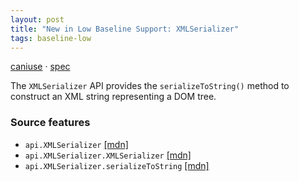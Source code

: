 ```yaml
---
layout: post
title: "New in Low Baseline Support: XMLSerializer"
tags: baseline-low
---
```


[caniuse](https://caniuse.com/?search=xml-serializer) · [spec](https://w3c.github.io/DOM-Parsing/#the-xmlserializer-interface)

The `XMLSerializer` API provides the `serializeToString()` method to construct an XML string representing a DOM tree.

### Source features

- ``api.XMLSerializer`` [[mdn]](https://developer.mozilla.org/en-US/search?q=api.XMLSerializer)
- ``api.XMLSerializer.XMLSerializer`` [[mdn]](https://developer.mozilla.org/en-US/search?q=api.XMLSerializer.XMLSerializer)
- ``api.XMLSerializer.serializeToString`` [[mdn]](https://developer.mozilla.org/en-US/search?q=api.XMLSerializer.serializeToString)
